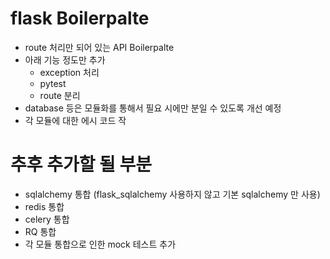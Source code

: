 # flask Boilerpalte
- route 처리만 되어 있는 API Boilerpalte
- 아래 기능 정도만 추가
  - exception 처리
  - pytest
  - route 분리
- database 등은 모듈화를 통해서 필요 시에만 분일 수 있도록 개선 예정
- 각 모듈에 대한 에시 코드 작

# 추후 추가할 될 부분
- sqlalchemy 통합 (flask_sqlalchemy 사용하지 않고 기본 sqlalchemy 만 사용)
- redis 통합
- celery 통합
- RQ 통합
- 각 모듈 통합으로 인한 mock 테스트 추가
